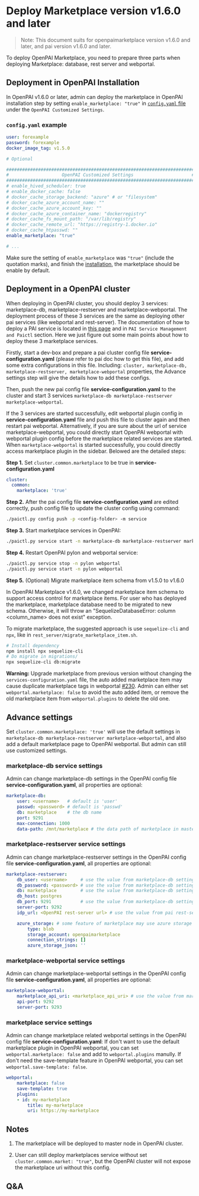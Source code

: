 # Deploy Marketplace version v1.6.0 and later

> Note: This document suits for openpaimarketplace version v1.6.0 and later, and pai version v1.6.0 and later.

To deploy OpenPAI Marketplace, you need to prepare three parts when deploying Marketplace: database, rest server and webportal.

## Deployment in OpenPAI Installation

In OpenPAI v1.6.0 or later, admin can deploy the marketplace in OpenPAI installation step by setting `enable_marketplace: "true"` in [`config.yaml` file](https://openpai.readthedocs.io/en/latest/manual/cluster-admin/installation-guide.html#prepare-configuration-files) under the `OpenPAI Customized Settings`.

### `config.yaml` example

``` yaml
user: forexample
password: forexample
docker_image_tag: v1.5.0

# Optional

#######################################################################
#                    OpenPAI Customized Settings                      #
#######################################################################
# enable_hived_scheduler: true
# enable_docker_cache: false
# docker_cache_storage_backend: "azure" # or "filesystem"
# docker_cache_azure_account_name: ""
# docker_cache_azure_account_key: ""
# docker_cache_azure_container_name: "dockerregistry"
# docker_cache_fs_mount_path: "/var/lib/registry"
# docker_cache_remote_url: "https://registry-1.docker.io"
# docker_cache_htpasswd: ""
enable_marketplace: "true"

# ...

```

Make sure the setting of `enable_marketplace` was `"true"` (include the quotation marks), and finish the [installation](https://openpai.readthedocs.io/en/latest/manual/cluster-admin/installation-guide.html), the marketplace should be enable by default.

## Deployment in a OpenPAI cluster

When deploying in OpenPAI cluster, you should deploy 3 services: marketplace-db, marketplace-restserver and marketplace-webportal. The deployment process of these 3 services are the same as deploying other pai services (like webportal and rest-server). The documentation of how to deploy a PAI service is located in [this page](https://openpai.readthedocs.io/en/latest/manual/cluster-admin/basic-management-operations.html#pai-service-management-and-paictl) and in `PAI Service Management and Paictl` section. Here we just figure out some main points about how to deploy these 3 marketplace services.

Firstly, start a dev-box and prepare a pai cluster config file **service-configuration.yaml** (please refer to pai doc how to get this file), and add some extra configurations in this file. Including: `cluster, marketplace-db, marketplace-restserver, marketplace-webportal` properties, the Advance settings step will give the details how to add these configs.

Then, push the new pai config file **service-configuration.yaml** to the cluster and start 3 services `marketplace-db marketplace-restserver marketplace-webportal`.

If the 3 services are started successfully, edit webportal plugin config in **service-configuration.yaml** file and push this file to cluster again and then restart pai webportal. Alternatively, if you are sure about the url of service marketplace-webportal, you could directly start OpenPAI webportal with webportal plugin config before the marketplace related services are started. When `marketplace-webportal` is started successfully, you could directly access marketplace plugin in the sidebar. Belowed are the detailed steps:

**Step 1.** Set `cluster.common.marketplace` to be true in **service-configuration.yaml**

  ```yaml
  cluster:
    common:
      marketplace: 'true'
  ```

**Step 2.** After the pai config file **service-configuration.yaml** are edited correctly, push config file to update the cluster config using command:

  ```bash
  ./paictl.py config push -p <config-folder> -m service
  ```

**Step 3.** Start marketplace services in OpenPAI:

  ```bash
  ./paictl.py service start -n marketplace-db marketplace-restserver marketplace-webportal
  ```

**Step 4.** Restart OpenPAI pylon and webportal service:

  ```bash
  ./paictl.py service stop -n pylon webportal
  ./paictl.py service start -n pylon webportal
  ```

**Step 5.** (Optional) Migrate marketplace item schema from v1.5.0 to v1.6.0

In OpenPAI Marketplace v1.6.0, we changed marketplace item schema to support access control for marketplace items. For user who has deployed the marketplace, marketplace database need to be migrated to new schema. Otherwise, it will throw an "SequelizeDatabaseError: column <column_name> does not exist" exception.

To migrate marketplace, the suggested approach is use `sequelize-cli` and `npx`, like in `rest_server/migrate_marketplace_item.sh`.
```bash
# Install dependency
npm install npx sequelize-cli
# Do migrate in migrations/
npx sequelize-cli db:migrate
```

**Warning:** Upgrade marketplace from previous version without changing the `services-configuration.yaml` file, the auto added marketplace item may cause duplicate marketplace tags in webportal [#230](https://github.com/microsoft/openpaimarketplace/issues/230).
Admin can either set `webportal.marketplace: false` to avoid the auto added item, or remove the old marketplace item from `webportal.plugins` to delete the old one.

## Advance settings

Set `cluster.common.marketplace: 'true'` will use the default settings in `marketplace-db marketplace-restserver marketplace-webportal`, and also add a default marketplace page to OpenPAI webportal.
But admin can still use customized settings.

### marketplace-db service settings

Admin can change marketplace-db settings in the OpenPAI config file **service-configuration.yaml**, all properties are optional:

```yaml
marketplace-db:
    user: <username>   # default is 'user'
    passwd: <password> # default is 'passwd'
    db: marketplace    # the db name
    port: 9291
    max-connection: 1000
    data-path: /mnt/marketplace # the data path of marketplace in master node
```

### marketplace-restserver service settings

Admin can change marketplace-restserver settings in the OpenPAI config file **service-configuration.yaml**, all properties are optional:

```yaml
marketplace-restserver:
    db_user: <username>     # use the value from marketplace-db settings by default
    db_password: <password> # use the value from marketplace-db settings by default
    db: marketplace         # use the value from marketplace-db settings by default
    db_host: postgres
    db_port: 9291           # use the value from marketplace-db settings by default
    server-port: 9292
    idp_url: <OpenPAI rest-server url> # use the value from pai rest-server settings by default

    azure_storage: # some feature of marketplace may use azure storage to allow user upload their data, no need this by default.
        type: blob
        storage_account: openpaimarketplace
        connection_strings: []
        azure_storage_json: ''
```

### marketplace-webportal service settings

Admin can change marketplace-webportal settings in the OpenPAI config file **service-configuration.yaml**, all properties are optional:

```yaml
marketplace-webportal:
    marketplace_api_uri: <marketplace_api_uri> # use the value from marketplace-restserver settings by default
    api-port: 9292
    server-port: 9293
```

### marketplace service settings

Admin can change marketplace related webportal settings in the OpenPAI config file **service-configuration.yaml**:
If don't want to use the default marketplace plugin in OpenPAI webportal, you can set `webportal.marketplace: false` and add to `webportal.plugins` manully.
If don't need the save-template feature in OpenPAI webportal, you can set `webportal.save-template: false`.

```yaml
webportal:
    marketplace: false
    save-template: true
    plugins:
    - id: my-marketplace
        title: my-marketplace
        uri: https://my-marketplace
```

## Notes

1. The marketplace will be deployed to master node in OpenPAI cluster.

2. User can still deploy marketplaces service without set `cluster.common.market: "true"`, but the OpenPAI cluster will not expose the marketplace uri without this config.

## Q&A
